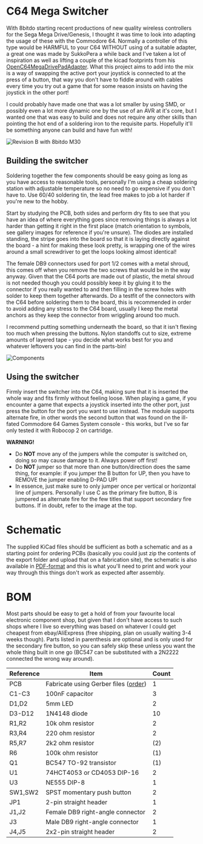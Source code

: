 # C64 Mega Switcher

With 8bitdo starting recent productions of new quality wireless controllers for the Sega Mega Drive/Genesis, I thought it was time to look into adapting the usage of these with the Commodore 64. Normally a controller of this type would be HARMFUL to your C64 WITHOUT using of a suitable adapter, a great one was made by SukkoPera a while back and I've taken a lot of inspiration as well as lifting a couple of the kicad footprints from his [OpenC64MegaDrivePadAdapter](https://github.com/SukkoPera/OpenC64MegaDrivePadAdapter). What this project aims to add into the mix is a way of swapping the active port your joystick is connected to at the press of a button, that way you don't have to fiddle around with cables every time you try out a game that for some reason insists on having the joystick in the other port!

I could probably have made one that was a lot smaller by using SMD, or possibly even a lot more dynamic one by the use of an AVR at it's core, but I wanted one that was easy to build and does not require any other skills than pointing the hot end of a soldering iron to the requisite parts. Hopefully it'll be something anyone can build and have fun with!

![Revision B with 8bitdo M30](https://github.com/tebl/C64-Mega-Switcher/raw/master/gallery/2019-09-26%2015.48.07.jpg)

## Building the switcher
Soldering together the few components should be easy going as long as you have access to reasonable tools, personally I'm using a cheap soldering station with adjustable temperature so no need to go expensive if you don't have to. Use 60/40 soldering tin, the lead free makes to job a lot harder if you're new to the hobby.

Start by studying the PCB, both sides and perform dry fits to see that you have an idea of where everything goes since removing things is always a lot harder than getting it right in the first place (match orientation to symbols, see gallery images for reference if you're unsure). The diodes are installed standing, the stripe goes into the board so that it is laying directly against the board - a hint for making these look pretty, is wrapping one of the wires around a small screwdriver to get the loops looking almost identical!

The female DB9 connectors used for port 1/2 comes with a metal shroud, this comes off when you remove the two screws that would be in the way anyway. Given that the C64 ports are made out of plastic, the metal shroud is not needed though you could possibly keep it by gluing it to the connector if you really wanted to and then filling in the screw holes with solder to keep them together afterwards. Do a testfit of the connectors with the C64 before soldering them to the board, this is recommended in order to avoid adding any stress to the C64 board, usually I keep the metal anchors as they keep the connector from wriggling around too much.

I recommend putting something underneath the board, so that it isn't flexing too much when pressing the buttons. Nylon standoffs cut to size, extreme amounts of layered tape - you decide what works best for you and whatever leftovers you can find in the parts-bin!

![Components](https://github.com/tebl/C64-Mega-Switcher/raw/master/gallery/2019-07-30%2017.35.43.jpg)

## Using the switcher
Firmly insert the switcher into the C64, making sure that it is inserted the whole way and fits firmly without feeling loose. When playing a game, if you encounter a game that expects a joystick inserted into the other port, just press the button for the port you want to use instead. The module supports alternate fire, in other words the second button that was found on the ill-fated Commodore 64 Games System console - this works, but I've so far only tested it with Robocop 2 on cartridge.

**WARNING!**
 - Do **NOT** move any of the jumpers while the computer is switched on, doing so may cause damage to it. Always power off first!
 - Do **NOT** jumper so that more than one button/direction does the same thing, for example: if you jumper the B button for UP, then you have to REMOVE the jumper enabling D-PAD UP!
 - In essence, just make sure to only jumper once per vertical or horizontal line of jumpers. Personally I use C as the primary fire button, B is jumpered as alternate fire for the few titles that support secondary fire buttons. If in doubt, refer to the image at the top.
 

# Schematic
The supplied KiCad files should be sufficient as both a schematic and as a  starting point for ordering PCBs (basically you could just zip the contents of the export folder and upload that on a fabrication site), the schematic is also available in [PDF-format](https://github.com/tebl/C64-Mega-Switcher/blob/master/export/C64%20Mega%20Switcher.pdf) and this is what you'll need to print and work your way through this things don't work as expected after assembly.

# BOM
Most parts should be easy to get a hold of from your favourite local electronic component shop, but given that I don't have access to such shops where I live so everything was based on whatever I could get cheapest from ebay/AliExpress (free shipping, plan on usually waiting 3-4 weeks though). Parts listed in parenthesis are optional and is only used for the secondary fire button, so you can safely skip these unless you want the whole thing built in one go (BC547 can be substituted with a 2N2222 connected the wrong way around).

| Reference    | Item                                  | Count |
| ------------ | ------------------------------------- | ----- |
| PCB          | Fabricate using Gerber files ([order](https://www.pcbway.com/project/shareproject/Commodore_64_Mega_Switcher__Revision_B_.html?inviteid=88707))          |     1 |
| C1-C3        | 100nF capacitor                       |     3 |
| D1,D2        | 5mm LED                               |     2 |
| D3-D12       | 1N4148 diode                          |    10 |
| R1,R2        | 10k ohm resistor                      |     2 | 
| R3,R4        | 220 ohm resistor                      |     2 |
| R5,R7        | 2k2 ohm resistor                      |   (2) |
| R6           | 100k ohm resistor                     |   (1) |
| Q1           | BC547 TO-92 transistor                |   (1) |
| U1           | 74HCT4053 or CD4053 DIP-16            |     2 |
| U3           | NE555 DIP-8                           |     1 |
| SW1,SW2      | SPST momentary push button            |     2 |
| JP1          | 2-pin straight header                 |     1 |
| J1,J2        | Female DB9 right-angle connector      |     2 |
| J3           | Male DB9 right-angle connector        |     1 |
| J4,J5        | 2x2-pin straight header               |     2 |